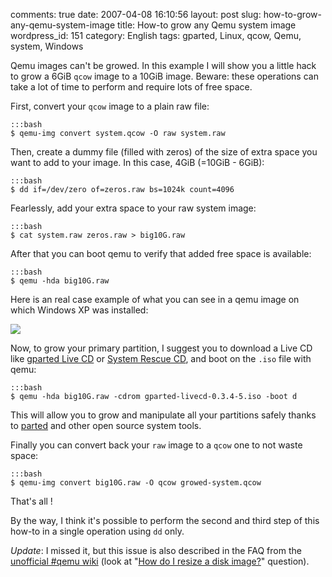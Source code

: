 comments: true
date: 2007-04-08 16:10:56
layout: post
slug: how-to-grow-any-qemu-system-image
title: How-to grow any Qemu system image
wordpress_id: 151
category: English
tags: gparted, Linux, qcow, Qemu, system, Windows

Qemu images can't be growed. In this example I will show you a little hack to grow a 6GiB `qcow` image to a 10GiB image. Beware: these operations can take a lot of time to perform and require lots of free space.

First, convert your `qcow` image to a plain raw file:

    :::bash
    $ qemu-img convert system.qcow -O raw system.raw

Then, create a dummy file (filled with zeros) of the size of extra space you want to add to your image. In this case, 4GiB (=10GiB - 6GiB):

    :::bash
    $ dd if=/dev/zero of=zeros.raw bs=1024k count=4096

Fearlessly, add your extra space to your raw system image:

    :::bash
    $ cat system.raw zeros.raw > big10G.raw

After that you can boot qemu to verify that added free space is available:

    :::bash
    $ qemu -hda big10G.raw

Here is an real case example of what you can see in a qemu image on which Windows XP was installed:

![](/static/uploads/2007/04/growed-image1.png)

Now, to grow your primary partition, I suggest you to download a Live CD like [gparted Live CD](http://gparted.sourceforge.net/livecd.php) or [System Rescue CD](http://www.sysresccd.org), and boot on the `.iso` file with qemu:

    :::bash
    $ qemu -hda big10G.raw -cdrom gparted-livecd-0.3.4-5.iso -boot d

This will allow you to grow and manipulate all your partitions safely thanks to [parted](http://www.gnu.org/software/parted/index.shtml) and other open source system tools.

Finally you can convert back your `raw` image to a `qcow` one to not waste space:

    :::bash
    $ qemu-img convert big10G.raw -O qcow growed-system.qcow

That's all !

By the way, I think it's possible to perform the second and third step of this how-to in a single operation using `dd` only.

_Update_: I missed it, but this issue is also described in the FAQ from the [unofficial #qemu wiki](http://kidsquid.com/cgi-bin/moin.cgi) (look at "[How do I resize a disk image?](http://kidsquid.com/cgi-bin/moin.cgi/FrequentlyAskedQuestions#head-b46370d3ad030e6c1712338f0e5112228c51212a)" question).
